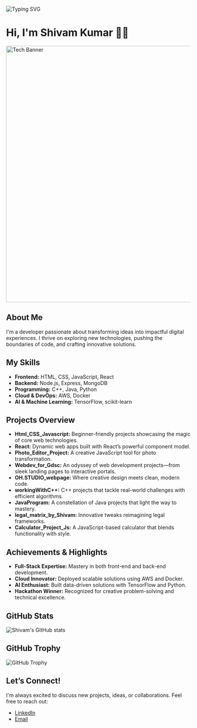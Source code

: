 <!-- Animated Typing Effect -->
![Typing SVG](https://readme-typing-svg.herokuapp.com?lines=Welcome+to+my+Digital+Odyssey!;I+am+Shivam+Kumar;Crafting+code+with+precision;Join+me+on+this+tech+journey!&center=true&width=700&height=100)

# Hi, I'm Shivam Kumar 👨‍💻

<!-- Custom Banner: Replace the URL with your own banner image if desired -->
<img src="https://raw.githubusercontent.com/Shivam-kumar-3198/Shivam-kumar-3198/main/banner-tech.png" alt="Tech Banner" width="700">

## About Me
I'm a developer passionate about transforming ideas into impactful digital experiences. I thrive on exploring new technologies, pushing the boundaries of code, and crafting innovative solutions.

## My Skills
- **Frontend:** HTML, CSS, JavaScript, React
- **Backend:** Node.js, Express, MongoDB
- **Programming:** C++, Java, Python
- **Cloud & DevOps:** AWS, Docker
- **AI & Machine Learning:** TensorFlow, scikit-learn

## Projects Overview
- **Html_CSS_Javascript:** Beginner-friendly projects showcasing the magic of core web technologies.
- **React:** Dynamic web apps built with React’s powerful component model.
- **Photo_Editor_Project:** A creative JavaScript tool for photo transformation.
- **Webdev_for_Gdsc:** An odyssey of web development projects—from sleek landing pages to interactive portals.
- **OH.STUDIO_webpage:** Where creative design meets clean, modern code.
- **workingWithC++:** C++ projects that tackle real-world challenges with efficient algorithms.
- **JavaProgram:** A constellation of Java projects that light the way to mastery.
- **legal_matrix_by_Shivam:** Innovative tweaks reimagining legal frameworks.
- **Calculator_Project_Js:** A JavaScript-based calculator that blends functionality with style.

## Achievements & Highlights
- **Full-Stack Expertise:** Mastery in both front-end and back-end development.
- **Cloud Innovator:** Deployed scalable solutions using AWS and Docker.
- **AI Enthusiast:** Built data-driven solutions with TensorFlow and Python.
- **Hackathon Winner:** Recognized for creative problem-solving and technical excellence.

## GitHub Stats
![Shivam's GitHub stats](https://github-readme-stats.vercel.app/api?username=Shivam-kumar-3198&show_icons=true&theme=dark)

## GitHub Trophy
![GitHub Trophy](https://github-profile-trophy.vercel.app/?username=Shivam-kumar-3198)

## Let’s Connect!
I'm always excited to discuss new projects, ideas, or collaborations. Feel free to reach out:
- [LinkedIn](https://www.linkedin.com/in/shivam)
- [Email](mailto:hello@shivam.com)
